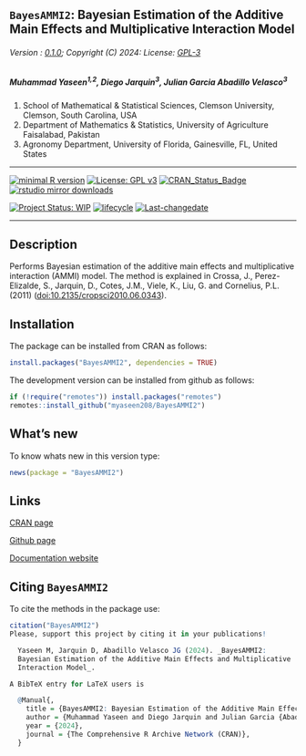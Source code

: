 
## `BayesAMMI2`: Bayesian Estimation of the Additive Main Effects and Multiplicative Interaction Model

###### Version : [0.1.0](https://myaseen208.com/BayesAMMI2/); Copyright (C) 2024: License: [GPL-3](https://www.r-project.org/Licenses/)

##### *Muhammad Yaseen<sup>1,2</sup>, Diego Jarquin<sup>3</sup>, Julian Garcia Abadillo Velasco<sup>3</sup>*

1.  School of Mathematical & Statistical Sciences, Clemson University,
    Clemson, South Carolina, USA
2.  Department of Mathematics & Statistics, University of Agriculture
    Faisalabad, Pakistan
3.  Agronomy Department, University of Florida, Gainesville, FL, United
    States

------------------------------------------------------------------------

[![minimal R
version](https://img.shields.io/badge/R%3E%3D-3.5.0-6666ff.svg)](https://cran.r-project.org/)
[![License: GPL
v3](https://img.shields.io/badge/License-GPL%20v3-blue.svg)](https://www.gnu.org/licenses/gpl-3.0)
[![CRAN_Status_Badge](https://www.r-pkg.org/badges/version-last-release/BayesAMMI2)](https://cran.r-project.org/package=BayesAMMI2)
[![rstudio mirror
downloads](https://cranlogs.r-pkg.org/badges/grand-total/BayesAMMI2?color=green)](https://CRAN.R-project.org/package=BayesAMMI2)
<!-- [![packageversion](https://img.shields.io/badge/Package%20version-0.2.3.3-orange.svg)](https://github.com/myaseen208/BayesAMMI2) -->

<!-- [![GitHub Download Count](https://github-basic-badges.herokuapp.com/downloads/myaseen208/BayesAMMI2/total.svg)] -->

[![Project Status:
WIP](https://www.repostatus.org/badges/latest/inactive.svg)](https://www.repostatus.org/#inactive)
[![lifecycle](https://img.shields.io/badge/lifecycle-stable-brightgreen.svg)](https://lifecycle.r-lib.org/articles/stages.html#stable)
[![Last-changedate](https://img.shields.io/badge/last%20change-2024--11--27-yellowgreen.svg)](https://github.com/myaseen208/BayesAMMI2)

------------------------------------------------------------------------

## Description

Performs Bayesian estimation of the additive main effects and
multiplicative interaction (AMMI) model. The method is explained in
Crossa, J., Perez-Elizalde, S., Jarquin, D., Cotes, J.M., Viele, K.,
Liu, G. and Cornelius, P.L. (2011)
([doi:10.2135/cropsci2010.06.0343](https://doi.org/10.2135/cropsci2010.06.0343)).

## Installation

The package can be installed from CRAN as follows:

``` r
install.packages("BayesAMMI2", dependencies = TRUE)
```

The development version can be installed from github as follows:

``` r
if (!require("remotes")) install.packages("remotes")
remotes::install_github("myaseen208/BayesAMMI2")
```

## What’s new

To know whats new in this version type:

``` r
news(package = "BayesAMMI2")
```

## Links

[CRAN page](https://cran.r-project.org/package=BayesAMMI2)

[Github page](https://github.com/myaseen208/BayesAMMI2)

[Documentation website](https://myaseen208.com/BayesAMMI2/)

## Citing `BayesAMMI2`

To cite the methods in the package use:

``` r
citation("BayesAMMI2")
Please, support this project by citing it in your publications!

  Yaseen M, Jarquin D, Abadillo Velasco JG (2024). _BayesAMMI2:
  Bayesian Estimation of the Additive Main Effects and Multiplicative
  Interaction Model_.

A BibTeX entry for LaTeX users is

  @Manual{,
    title = {BayesAMMI2: Bayesian Estimation of the Additive Main Effects and Multiplicative Interaction Model},
    author = {Muhammad Yaseen and Diego Jarquin and Julian Garcia {Abadillo Velasco}},
    year = {2024},
    journal = {The Comprehensive R Archive Network (CRAN)},
  }
```

